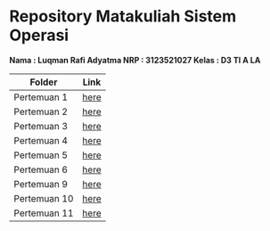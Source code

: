 # Repository Matakuliah Sistem Operasi 
**Nama  : Luqman Rafi Adyatma
NRP  : 3123521027
Kelas  : D3 TI A LA**


| Folder | Link |
| ------ | ---- |
| Pertemuan 1 | [here](./Pertemuan%201)  |
| Pertemuan 2 | [here](./Pertemuan%202)  |
| Pertemuan 3 | [here](./Pertemuan%203)  |
| Pertemuan 4 | [here](./Pertemuan%204)  |
| Pertemuan 5 | [here](./Pertemuan%205)  |
| Pertemuan 6 | [here](./Pertemuan%206)  |
| Pertemuan 9 | [here](./Pertemuan%209)  |
| Pertemuan 10 | [here](./Pertemuan%2010)  |
| Pertemuan 11 | [here](./Pertemuan%2011)  |


